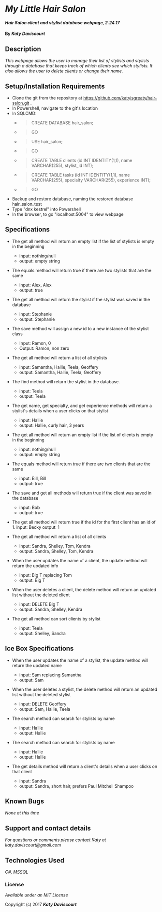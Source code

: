 # _My Little Hair Salon_

#### _Hair Salon client and stylist database webpage, 2.24.17_

#### By _**Katy Daviscourt**_

## Description

_This webpage allows the user to manage their list of stylists and stylists through a database that keeps track of which clients see which stylists. It also allows the user to delete clients or change their name._

## Setup/Installation Requirements

* Clone the git from the repository at https://github.com/katyisgreaty/hair-salon.git .
* In Powershell, navigate to the git's location
* In SQLCMD:
    * > CREATE DATABASE hair_salon;
    * > GO
    * > USE hair_salon;
    * > GO
    * > CREATE TABLE clients (id INT IDENTITY(1,1), name VARCHAR(255), stylist_id INT);
    * > CREATE TABLE tasks (id INT IDENTITY(1,1), name VARCHAR(255), specialty VARCHAR(255), experience INT);
    * > GO
* Backup and restore database, naming the restored database hair_salon_test
* Type "dnx kestrel" into Powershell
* In the browser, to go "localhost:5004" to view webpage


## Specifications

* The get all method will return an empty list if the list of stylists is empty in the beginning
    * input: nothing/null
    * output: empty string

* The equals method will return true if there are two stylists that are the same
    * input: Alex, Alex
    * output: true

* The get all method will return the stylist if the stylist was saved in the database
    * input: Stephanie
    * output: Stephanie

* The save method will assign a new id to a new instance of the stylist class
    * Input: Ramon, 0
    * Output: Ramon, non zero

* The get all method will return a list of all stylists
    * input: Samantha, Hallie, Teela, Geoffery
    * output: Samantha, Hallie, Teela, Geoffery

* The find method will return the stylist in the database.
    * input: Teela
    * output: Teela

* The get name, get specialty, and get experience methods will return a stylist's details when a user clicks on that stylist
    * input: Hallie
    * output: Hallie, curly hair, 3 years

* The get all method will return an empty list if the list of clients is empty in the beginning
    * input: nothing/null
    * output: empty string

* The equals method will return true if there are two clients that are the same
    * input: Bill, Bill
    * output: true

* The save and get all methods will return true if the client was saved in the database
    * input: Bob
    * output: true

* The get all method will return true if the id for the first client has an id of 1.
    input: Becky
    output: 1

* The get all method will return a list of all clients
    * input: Sandra, Shelley, Tom, Kendra
    * output: Sandra, Shelley, Tom, Kendra

* When the user updates the name of a client, the update method will return the updated info
    * input: Big T replacing Tom
    * output: Big T

* When the user deletes a client, the delete method will return an updated list without the deleted client
    * input: DELETE Big T
    * output: Sandra, Shelley, Kendra

* The get all method can sort clients by stylist
    * input: Teela
    * output: Shelley, Sandra


## Ice Box Specifications

* When the user updates the name of a stylist, the update method will return the updated name
    * input: Sam replacing Samantha
    * output: Sam

* When the user deletes a stylist, the delete method will return an updated list without the deleted stylist
    * input: DELETE Geoffery
    * output: Sam, Hallie, Teela

* The search method can search for stylists by name
    * input: Hallie
    * output: Hallie

* The search method can search for stylists by name
    * input: Hallie
    * output: Hallie

* The get details method will return a client's details when a user clicks on that client
    * input: Sandra
    * output: Sandra, short hair, prefers Paul Mitchell Shampoo


## Known Bugs

_None at this time_

## Support and contact details

_For questions or comments please contact Katy at katy.daviscourt@gmail.com_

## Technologies Used

_C#, MSSQL_

### License

*Available under an MIT License*

Copyright (c) 2017 **_Katy Daviscourt_**
